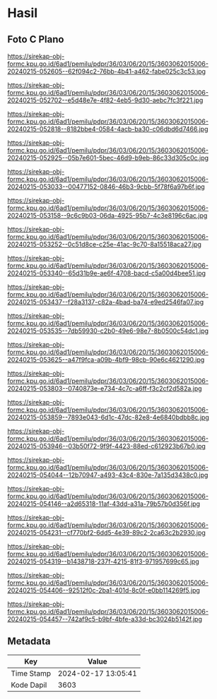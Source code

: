 # Hasil

## Foto C Plano

https://sirekap-obj-formc.kpu.go.id/6ad1/pemilu/pdpr/36/03/06/20/15/3603062015006-20240215-052605--62f094c2-76bb-4b41-a462-fabe025c3c53.jpg

https://sirekap-obj-formc.kpu.go.id/6ad1/pemilu/pdpr/36/03/06/20/15/3603062015006-20240215-052702--e5d48e7e-4f82-4eb5-9d30-aebc7fc3f221.jpg

https://sirekap-obj-formc.kpu.go.id/6ad1/pemilu/pdpr/36/03/06/20/15/3603062015006-20240215-052818--8182bbe4-0584-4acb-ba30-c06dbd6d7466.jpg

https://sirekap-obj-formc.kpu.go.id/6ad1/pemilu/pdpr/36/03/06/20/15/3603062015006-20240215-052925--05b7e601-5bec-46d9-b9eb-86c33d305c0c.jpg

https://sirekap-obj-formc.kpu.go.id/6ad1/pemilu/pdpr/36/03/06/20/15/3603062015006-20240215-053033--00477152-0846-46b3-9cbb-5f78f6a97b6f.jpg

https://sirekap-obj-formc.kpu.go.id/6ad1/pemilu/pdpr/36/03/06/20/15/3603062015006-20240215-053158--9c6c9b03-06da-4925-95b7-4c3e8196c6ac.jpg

https://sirekap-obj-formc.kpu.go.id/6ad1/pemilu/pdpr/36/03/06/20/15/3603062015006-20240215-053252--0c51d8ce-c25e-41ac-9c70-8a15518aca27.jpg

https://sirekap-obj-formc.kpu.go.id/6ad1/pemilu/pdpr/36/03/06/20/15/3603062015006-20240215-053340--65d31b9e-ae6f-4708-bacd-c5a00d4bee51.jpg

https://sirekap-obj-formc.kpu.go.id/6ad1/pemilu/pdpr/36/03/06/20/15/3603062015006-20240215-053437--f28a3137-c82a-4bad-ba74-e9ed2546fa07.jpg

https://sirekap-obj-formc.kpu.go.id/6ad1/pemilu/pdpr/36/03/06/20/15/3603062015006-20240215-053535--7db59930-c2b0-49e6-98e7-8b0500c54dc1.jpg

https://sirekap-obj-formc.kpu.go.id/6ad1/pemilu/pdpr/36/03/06/20/15/3603062015006-20240215-053625--a47f9fca-a09b-4bf9-98cb-90e6c4621290.jpg

https://sirekap-obj-formc.kpu.go.id/6ad1/pemilu/pdpr/36/03/06/20/15/3603062015006-20240215-053803--0740873e-e734-4c7c-a6ff-f3c2cf2d582a.jpg

https://sirekap-obj-formc.kpu.go.id/6ad1/pemilu/pdpr/36/03/06/20/15/3603062015006-20240215-053859--7893e043-6d1c-47dc-82e8-4e6840bdbb8c.jpg

https://sirekap-obj-formc.kpu.go.id/6ad1/pemilu/pdpr/36/03/06/20/15/3603062015006-20240215-053946--03b50f72-9f9f-4423-88ed-c612923b67b0.jpg

https://sirekap-obj-formc.kpu.go.id/6ad1/pemilu/pdpr/36/03/06/20/15/3603062015006-20240215-054044--12b70947-a493-43c4-830e-7a135d3438c0.jpg

https://sirekap-obj-formc.kpu.go.id/6ad1/pemilu/pdpr/36/03/06/20/15/3603062015006-20240215-054146--a2d65318-11af-43dd-a31a-79b57b0d356f.jpg

https://sirekap-obj-formc.kpu.go.id/6ad1/pemilu/pdpr/36/03/06/20/15/3603062015006-20240215-054231--cf770bf2-6dd5-4e39-89c2-2ca63c2b2930.jpg

https://sirekap-obj-formc.kpu.go.id/6ad1/pemilu/pdpr/36/03/06/20/15/3603062015006-20240215-054319--b1438718-237f-4215-81f3-971957699c65.jpg

https://sirekap-obj-formc.kpu.go.id/6ad1/pemilu/pdpr/36/03/06/20/15/3603062015006-20240215-054406--92512f0c-2ba1-401d-8c0f-e0bb114269f5.jpg

https://sirekap-obj-formc.kpu.go.id/6ad1/pemilu/pdpr/36/03/06/20/15/3603062015006-20240215-054457--742af9c5-b9bf-4bfe-a33d-bc3024b5142f.jpg


## Metadata

| Key        | Value               |
| ---------- | ------------------- |
| Time Stamp | 2024-02-17 13:05:41 |
| Kode Dapil | 3603                |



